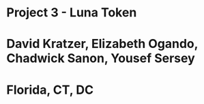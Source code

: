 # Project 3 - Luna Token

# David Kratzer, Elizabeth Ogando, Chadwick Sanon, Yousef Sersey


# Florida, CT, DC